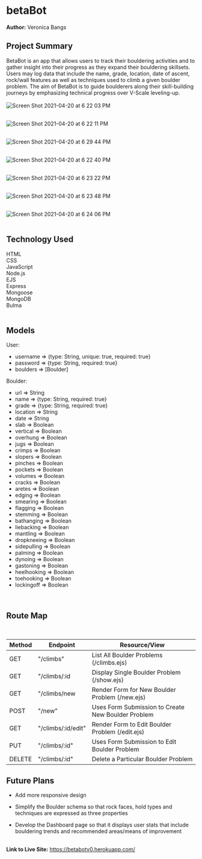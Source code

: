 # betaBot

**Author:** Veronica Bangs


## Project Summary
BetaBot is an app that allows users to track their bouldering activities and to gather insight into their progress as they expand their bouldering skillsets.  Users may log data that include the name, grade, location, date of ascent, rock/wall features as well as techniques used to climb a given boulder problem.  The aim of BetaBot is to guide boulderers along their skill-building journeys by emphasizing technical progress over V-Scale leveling-up.         
</br>
![Screen Shot 2021-04-20 at 6 22 03 PM](https://user-images.githubusercontent.com/77699407/115471411-f0989600-a205-11eb-9d18-056d382a83d6.png)<br></br>

![Screen Shot 2021-04-20 at 6 22 11 PM](https://user-images.githubusercontent.com/77699407/115471490-132aaf00-a206-11eb-90db-042294231630.png)<br></br>

![Screen Shot 2021-04-20 at 6 29 44 PM](https://user-images.githubusercontent.com/77699407/115471710-6997ed80-a206-11eb-95a1-2feaf4acfd2c.png)<br></br>

![Screen Shot 2021-04-20 at 6 22 40 PM](https://user-images.githubusercontent.com/77699407/115471531-20479e00-a206-11eb-9c10-f20763f27371.png)<br></br>

![Screen Shot 2021-04-20 at 6 23 22 PM](https://user-images.githubusercontent.com/77699407/115471557-2b023300-a206-11eb-83f6-d5ee9d3a5c65.png)<br></br>

![Screen Shot 2021-04-20 at 6 23 48 PM](https://user-images.githubusercontent.com/77699407/115471581-348b9b00-a206-11eb-9c50-08ee4433e131.png)<br></br>

![Screen Shot 2021-04-20 at 6 24 06 PM](https://user-images.githubusercontent.com/77699407/115471611-3f463000-a206-11eb-9cf9-3ba9070bb2d2.png)<br></br>





## Technology Used
HTML </br>
CSS </br>
JavaScript </br>
Node.js </br>
EJS </br>
Express </br>
Mongoose </br>
MongoDB </br>
Bulma <br>
</br>

## Models

User:
 - username => {type: String, unique: true, required: true}
 - password => {type: String, required: true}
 - boulders => [Boulder]

 Boulder:
 - url => String
 - name => {type: String, required: true}
 - grade => {type: String, required: true}
 - location => String
 - date => String
 - slab => Boolean
 - vertical => Boolean
 - overhung => Boolean
 - jugs => Boolean
 - crimps => Boolean
 - slopers => Boolean
 - pinches => Boolean
 - pockets => Boolean
 - volumes => Boolean
 - cracks => Boolean
 - aretes => Boolean
 - edging => Boolean
 - smearing => Boolean
 - flagging => Boolean
 - stemming => Boolean
 - bathanging => Boolean
 - liebacking => Boolean
 - mantling => Boolean
 - dropkneeing => Boolean
 - sidepulling => Boolean
 - palming => Boolean
 - dynoing => Boolean
 - gastoning => Boolean
 - heelhooking => Boolean
 - toehooking => Boolean
 - lockingoff => Boolean

</br>

## Route Map
</br>

| Method | Endpoint | Resource/View |
|--------|----------|---------------|
|GET| "/climbs" | List All Boulder Problems (/climbs.ejs) |
|GET| "/climbs/:id | Display Single Boulder Problem (/show.ejs) |
|GET| "/climbs/new | Render Form for New Boulder Problem (/new.ejs) |
|POST| "/new" | Uses Form Submission to Create New Boulder Problem |
|GET| "/climbs/:id/edit" | Render Form to Edit Boulder Problem (/edit.ejs) |
|PUT| "/climbs/:id" | Uses Form Submission to Edit Boulder Problem |
|DELETE| "/climbs/:id" | Delete a Particular Boulder Problem |


## Future Plans
- Add more responsive design

- Simplify the Boulder schema so that rock faces, hold types and techniques are expressed as three properties

- Develop the Dashboard page so that it displays user stats that include bouldering trends and recommended areas/means of improvement
<br></br>


**Link to Live Site:** https://betabotv0.herokuapp.com/
